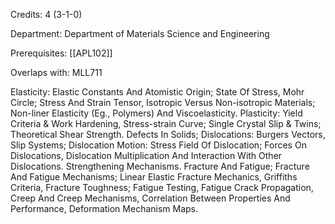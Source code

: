 Credits: 4 (3-1-0)

Department: Department of Materials Science and Engineering

Prerequisites: [[APL102]]

Overlaps with: MLL711

Elasticity: Elastic Constants And Atomistic Origin; State Of Stress, Mohr Circle; Stress And Strain Tensor, Isotropic Versus Non-isotropic Materials; Non-liner Elasticity (Eg., Polymers) And Viscoelasticity. Plasticity: Yield Criteria & Work Hardening, Stress-strain Curve; Single Crystal Slip & Twins; Theoretical Shear Strength. Defects In Solids; Dislocations: Burgers Vectors, Slip Systems; Dislocation Motion: Stress Field Of Dislocation; Forces On Dislocations, Dislocation Multiplication And Interaction With Other Dislocations. Strengthening Mechanisms. Fracture And Fatigue; Fracture And Fatigue Mechanisms; Linear Elastic Fracture Mechanics, Griffiths Criteria, Fracture Toughness; Fatigue Testing, Fatigue Crack Propagation, Creep And Creep Mechanisms, Correlation Between Properties And Performance, Deformation Mechanism Maps.
